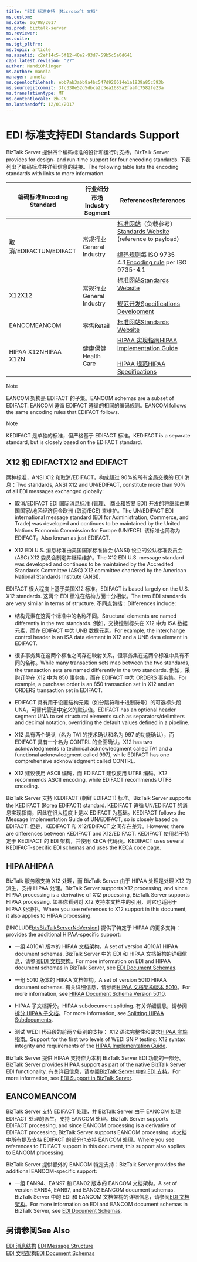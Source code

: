 ```yaml
---
title: "EDI 标准支持 |Microsoft 文档"
ms.custom: 
ms.date: 06/08/2017
ms.prod: biztalk-server
ms.reviewer: 
ms.suite: 
ms.tgt_pltfrm: 
ms.topic: article
ms.assetid: c2ef14c5-5f12-40e2-93d7-59b5c5a0d641
caps.latest.revision: "27"
author: MandiOhlinger
ms.author: mandia
manager: anneta
ms.openlocfilehash: ebb7ab3abb9a4bc547d920614e1a1839a85c593b
ms.sourcegitcommit: 3fc338e52d5dbca2c3ea1685a2faafc7582fe23a
ms.translationtype: MT
ms.contentlocale: zh-CN
ms.lasthandoff: 12/01/2017
---
```

# <a name="edi-standards-support"></a><span data-ttu-id="3f6c2-102">EDI 标准支持</span><span class="sxs-lookup"><span data-stu-id="3f6c2-102">EDI Standards Support</span></span>
<span data-ttu-id="3f6c2-103">BizTalk Server 提供四个编码标准的设计和运行时支持。</span><span class="sxs-lookup"><span data-stu-id="3f6c2-103">BizTalk Server provides for design- and run-time support for four encoding standards.</span></span> <span data-ttu-id="3f6c2-104">下表列出了编码标准并详细信息的链接。</span><span class="sxs-lookup"><span data-stu-id="3f6c2-104">The following table lists the encoding standards with links to more information.</span></span>  
  
|<span data-ttu-id="3f6c2-105">编码标准</span><span class="sxs-lookup"><span data-stu-id="3f6c2-105">Encoding Standard</span></span>|<span data-ttu-id="3f6c2-106">行业细分市场</span><span class="sxs-lookup"><span data-stu-id="3f6c2-106">Industry Segment</span></span>|<span data-ttu-id="3f6c2-107">References</span><span class="sxs-lookup"><span data-stu-id="3f6c2-107">References</span></span>|  
|-----------------------|----------------------|----------------|  
|<span data-ttu-id="3f6c2-108">取消/EDIFACT</span><span class="sxs-lookup"><span data-stu-id="3f6c2-108">UN/EDIFACT</span></span>|<span data-ttu-id="3f6c2-109">常规行业</span><span class="sxs-lookup"><span data-stu-id="3f6c2-109">General Industry</span></span>|<span data-ttu-id="3f6c2-110">[标准网站](http://go.microsoft.com/fwlink/?LinkId=77532)（负载参考）</span><span class="sxs-lookup"><span data-stu-id="3f6c2-110">[Standards Website](http://go.microsoft.com/fwlink/?LinkId=77532) (reference to payload)</span></span><br /><br /> <span data-ttu-id="3f6c2-111">[编码规则](http://go.microsoft.com/fwlink/?LinkId=77534)每 ISO 9735 4.1</span><span class="sxs-lookup"><span data-stu-id="3f6c2-111">[Encoding rule](http://go.microsoft.com/fwlink/?LinkId=77534) per ISO 9735-4.1</span></span>|  
|<span data-ttu-id="3f6c2-112">X12</span><span class="sxs-lookup"><span data-stu-id="3f6c2-112">X12</span></span>|<span data-ttu-id="3f6c2-113">常规行业</span><span class="sxs-lookup"><span data-stu-id="3f6c2-113">General Industry</span></span>|[<span data-ttu-id="3f6c2-114">标准网站</span><span class="sxs-lookup"><span data-stu-id="3f6c2-114">Standards Website</span></span>](http://go.microsoft.com/fwlink/?LinkID=28673)<br /><br /> [<span data-ttu-id="3f6c2-115">规范开发</span><span class="sxs-lookup"><span data-stu-id="3f6c2-115">Specifications Development</span></span>](http://go.microsoft.com/fwlink/?LinkId=77535)|  
|<span data-ttu-id="3f6c2-116">EANCOM</span><span class="sxs-lookup"><span data-stu-id="3f6c2-116">EANCOM</span></span>|<span data-ttu-id="3f6c2-117">零售</span><span class="sxs-lookup"><span data-stu-id="3f6c2-117">Retail</span></span>|[<span data-ttu-id="3f6c2-118">标准网站</span><span class="sxs-lookup"><span data-stu-id="3f6c2-118">Standards Website</span></span>](http://go.microsoft.com/fwlink/?LinkId=92861)|  
|<span data-ttu-id="3f6c2-119">HIPAA X12N</span><span class="sxs-lookup"><span data-stu-id="3f6c2-119">HIPAA X12N</span></span>|<span data-ttu-id="3f6c2-120">健康保健</span><span class="sxs-lookup"><span data-stu-id="3f6c2-120">Health Care</span></span>|[<span data-ttu-id="3f6c2-121">HIPAA 实现指南</span><span class="sxs-lookup"><span data-stu-id="3f6c2-121">HIPAA Implementation Guide</span></span>](http://go.microsoft.com/fwlink/?LinkId=77541)<br /><br /> [<span data-ttu-id="3f6c2-122">HIPAA 规范</span><span class="sxs-lookup"><span data-stu-id="3f6c2-122">HIPAA Specifications</span></span>](http://go.microsoft.com/fwlink/?LinkId=77542)|  
  
> [!NOTE]
>  <span data-ttu-id="3f6c2-123">EANCOM 架构是 EDIFACT 的子集。</span><span class="sxs-lookup"><span data-stu-id="3f6c2-123">EANCOM schemas are a subset of EDIFACT.</span></span> <span data-ttu-id="3f6c2-124">EANCOM 遵循 EDIFACT 遵循的相同的编码规则。</span><span class="sxs-lookup"><span data-stu-id="3f6c2-124">EANCOM follows the same encoding rules that EDIFACT follows.</span></span>  
  
> [!NOTE]
>  <span data-ttu-id="3f6c2-125">KEDIFACT 是单独的标准，但严格基于 EDIFACT 标准。</span><span class="sxs-lookup"><span data-stu-id="3f6c2-125">KEDIFACT is a separate standard, but is closely based on the EDIFACT standard.</span></span>  
  
## <a name="x12-and-edifact"></a><span data-ttu-id="3f6c2-126">X12 和 EDIFACT</span><span class="sxs-lookup"><span data-stu-id="3f6c2-126">X12 and EDIFACT</span></span>  
 <span data-ttu-id="3f6c2-127">两种标准，ANSI X12 和取消/EDIFACT，构成超过 90%的所有全局交换的 EDI 消息：</span><span class="sxs-lookup"><span data-stu-id="3f6c2-127">Two standards, ANSI X12 and UN/EDIFACT, constitute more than 90% of all EDI messages exchanged globally:</span></span>  
  
-   <span data-ttu-id="3f6c2-128">取消/EDIFACT EDI 国际消息标准 (管理、 商业和贸易 EDI) 开发的将继续由美国国家/地区经济佣金欧洲 (取消/ECE) 来维护。</span><span class="sxs-lookup"><span data-stu-id="3f6c2-128">The UN/EDIFACT EDI international message standard (EDI for Administration, Commerce, and Trade) was developed and continues to be maintained by the United Nations Economic Commission for Europe (UN/ECE).</span></span> <span data-ttu-id="3f6c2-129">该标准也简称为 EDIFACT。</span><span class="sxs-lookup"><span data-stu-id="3f6c2-129">Also known as just EDIFACT.</span></span>  
  
-   <span data-ttu-id="3f6c2-130">X12 EDI U.S. 消息标准由美国国家标准协会 (ANSI) 设立的公认标准委员会 (ASC) X12 委员会制定并继续维护。</span><span class="sxs-lookup"><span data-stu-id="3f6c2-130">The X12 EDI U.S. message standard was developed and continues to be maintained by the Accredited Standards Committee (ASC) X12 committee chartered by the American National Standards Institute (ANSI).</span></span>  
  
 <span data-ttu-id="3f6c2-131">EDIFACT 很大程度上基于美国X12 标准。</span><span class="sxs-lookup"><span data-stu-id="3f6c2-131">EDIFACT is based largely on the U.S. X12 standards.</span></span> <span data-ttu-id="3f6c2-132">这两个 EDI 标准在结构方面十分相似。</span><span class="sxs-lookup"><span data-stu-id="3f6c2-132">The two EDI standards are very similar in terms of structure.</span></span> <span data-ttu-id="3f6c2-133">不同点包括：</span><span class="sxs-lookup"><span data-stu-id="3f6c2-133">Differences include:</span></span>  
  
-   <span data-ttu-id="3f6c2-134">结构元素在这两个标准中的名称不同。</span><span class="sxs-lookup"><span data-stu-id="3f6c2-134">Structural elements are named differently in the two standards.</span></span> <span data-ttu-id="3f6c2-135">例如，交换控制标头在 X12 中为 ISA 数据元素，而在 EDIFACT 中为 UNB 数据元素。</span><span class="sxs-lookup"><span data-stu-id="3f6c2-135">For example, the interchange control header is an ISA data element in X12 and a UNB data element in EDIFACT.</span></span>  
  
-   <span data-ttu-id="3f6c2-136">很多事务集在这两个标准之间存在映射关系，但事务集在这两个标准中具有不同的名称。</span><span class="sxs-lookup"><span data-stu-id="3f6c2-136">While many transaction sets map between the two standards, the transaction sets are named differently in the two standards.</span></span> <span data-ttu-id="3f6c2-137">例如，采购订单在 X12 中为 850 事务集，而在 EDIFACT 中为 ORDERS 事务集。</span><span class="sxs-lookup"><span data-stu-id="3f6c2-137">For example, a purchase order is an 850 transaction set in X12 and an ORDERS transaction set in EDIFACT.</span></span>  
  
-   <span data-ttu-id="3f6c2-138">EDIFACT 具有用于设置结构元素（如分隔符和十进制符号）的可选标头段 UNA，可替代管道中定义的默认值。</span><span class="sxs-lookup"><span data-stu-id="3f6c2-138">EDIFACT has an optional header segment UNA to set structural elements such as separators/delimiters and decimal notation, overriding the default values defined in a pipeline.</span></span>  
  
-   <span data-ttu-id="3f6c2-139">X12 具有两个确认（名为 TA1 的技术确认和名为 997 的功能确认），而 EDIFACT 具有一个名为 CONTRL 的全面确认。</span><span class="sxs-lookup"><span data-stu-id="3f6c2-139">X12 has two acknowledgments (a technical acknowledgment called TA1 and a functional acknowledgment called 997), while EDIFACT has one comprehensive acknowledgment called CONTRL.</span></span>  
  
-   <span data-ttu-id="3f6c2-140">X12 建议使用 ASCII 编码，而 EDIFACT 建议使用 UTF8 编码。</span><span class="sxs-lookup"><span data-stu-id="3f6c2-140">X12 recommends ASCII encoding, while EDIFACT recommends UTF8 encoding.</span></span>  
  
 <span data-ttu-id="3f6c2-141">BizTalk Server 支持 KEDIFACT (朝鲜 EDIFACT) 标准。</span><span class="sxs-lookup"><span data-stu-id="3f6c2-141">BizTalk Server supports the KEDIFACT (Korea EDIFACT) standard.</span></span> <span data-ttu-id="3f6c2-142">KEDIFACT 遵循 UN/EDIFACT 的消息实现指南，因此在很大程度上是以 EDIFACT 为基础。</span><span class="sxs-lookup"><span data-stu-id="3f6c2-142">KEDIFACT follows the Message Implementation Guide of UN/EDIFACT, so is closely based on EDIFACT.</span></span> <span data-ttu-id="3f6c2-143">但是，KEDIFACT 和 X12/EDIFACT 之间存在差异。</span><span class="sxs-lookup"><span data-stu-id="3f6c2-143">However, there are differences between KEDIFACT and X12/EDIFACT.</span></span> <span data-ttu-id="3f6c2-144">KEDIFACT 使用若干特定于 KEDIFACT 的 EDI 架构，并使用 KECA 代码页。</span><span class="sxs-lookup"><span data-stu-id="3f6c2-144">KEDIFACT uses several KEDIFACT-specific EDI schemas and uses the KECA code page.</span></span>  
  
## <a name="hipaa"></a><span data-ttu-id="3f6c2-145">HIPAA</span><span class="sxs-lookup"><span data-stu-id="3f6c2-145">HIPAA</span></span>  
 <span data-ttu-id="3f6c2-146">BizTalk 服务器支持 X12 处理，而 BizTalk Server 由于 HIPAA 处理是处理 X12 的派生，支持 HIPAA 处理。</span><span class="sxs-lookup"><span data-stu-id="3f6c2-146">BizTalk Server supports X12 processing, and since HIPAA processing is a derivative of X12 processing, BizTalk Server supports HIPAA processing.</span></span> <span data-ttu-id="3f6c2-147">如果你看到对 X12 支持本文档中的引用，则它也适用于 HIPAA 处理中。</span><span class="sxs-lookup"><span data-stu-id="3f6c2-147">Where you see references to X12 support in this document, it also applies to HIPAA processing.</span></span>  
  
 [!INCLUDE[btsBizTalkServerNoVersion](../includes/btsbiztalkservernoversion-md.md)]<span data-ttu-id="3f6c2-148"> 提供了特定于 HIPAA 的更多支持：</span><span class="sxs-lookup"><span data-stu-id="3f6c2-148"> provides the additional HIPAA-specific support:</span></span>  
  
-   <span data-ttu-id="3f6c2-149">一组 4010A1 版本的 HIPAA 文档架构。</span><span class="sxs-lookup"><span data-stu-id="3f6c2-149">A set of version 4010A1 HIPAA document schemas.</span></span> <span data-ttu-id="3f6c2-150">BizTalk Server 中的 EDI 和 HIPAA 文档架构的详细信息，请参阅[EDI 文档架构](../core/edi-document-schemas.md)。</span><span class="sxs-lookup"><span data-stu-id="3f6c2-150">For more information on EDI and HIPAA document schemas in BizTalk Server, see [EDI Document Schemas](../core/edi-document-schemas.md).</span></span>  
  
-   <span data-ttu-id="3f6c2-151">一组 5010 版本的 HIPAA 文档架构。</span><span class="sxs-lookup"><span data-stu-id="3f6c2-151">A set of version 5010 HIPAA document schemas.</span></span> <span data-ttu-id="3f6c2-152">有关详细信息，请参阅[HIPAA 文档架构版本 5010](../core/hipaa-document-schema-version-5010.md)。</span><span class="sxs-lookup"><span data-stu-id="3f6c2-152">For more information, see [HIPAA Document Schema Version 5010](../core/hipaa-document-schema-version-5010.md).</span></span>  
  
-   <span data-ttu-id="3f6c2-153">HIPAA 子文档拆分。</span><span class="sxs-lookup"><span data-stu-id="3f6c2-153">HIPAA subdocument splitting.</span></span> <span data-ttu-id="3f6c2-154">有关详细信息，请参阅[拆分 HIPAA 子文档](../core/splitting-hipaa-subdocuments.md)。</span><span class="sxs-lookup"><span data-stu-id="3f6c2-154">For more information, see [Splitting HIPAA Subdocuments](../core/splitting-hipaa-subdocuments.md).</span></span>  
  
-   <span data-ttu-id="3f6c2-155">测试 WEDI 代码段的前两个级别的支持： X12 语法完整性和要求[HIPAA 实施指南](http://go.microsoft.com/fwlink/?LinkId=77541)。</span><span class="sxs-lookup"><span data-stu-id="3f6c2-155">Support for the first two levels of WEDI SNIP testing: X12 syntax integrity and requirements of the [HIPAA Implementation Guide](http://go.microsoft.com/fwlink/?LinkId=77541).</span></span>  
  
 <span data-ttu-id="3f6c2-156">BizTalk Server 提供 HIPAA 支持作为本机 BizTalk Server EDI 功能的一部分。</span><span class="sxs-lookup"><span data-stu-id="3f6c2-156">BizTalk Server provides HIPAA support as part of the native BizTalk Server EDI functionality.</span></span> <span data-ttu-id="3f6c2-157">有关详细信息，请参阅[BizTalk Server 中的 EDI 支持](../core/edi-support-in-biztalk-server2.md)。</span><span class="sxs-lookup"><span data-stu-id="3f6c2-157">For more information, see [EDI Support in BizTalk Server](../core/edi-support-in-biztalk-server2.md).</span></span>  
  
## <a name="eancom"></a><span data-ttu-id="3f6c2-158">EANCOM</span><span class="sxs-lookup"><span data-stu-id="3f6c2-158">EANCOM</span></span>  
 <span data-ttu-id="3f6c2-159">BizTalk Server 支持 EDIFACT 处理，并 BizTalk Server 由于 EANCOM 处理 EDIFACT 处理的派生，支持 EANCOM 处理。</span><span class="sxs-lookup"><span data-stu-id="3f6c2-159">BizTalk Server supports EDIFACT processing, and since EANCOM processing is a derivative of EDIFACT processing, BizTalk Server supports EANCOM processing.</span></span> <span data-ttu-id="3f6c2-160">本文档中所有提及支持 EDIFACT 的部分也支持 EANCOM 处理。</span><span class="sxs-lookup"><span data-stu-id="3f6c2-160">Where you see references to EDIFACT support in this document, this support also applies to EANCOM processing.</span></span>  
  
 <span data-ttu-id="3f6c2-161">BizTalk Server 提供额外的 EANCOM 特定支持：</span><span class="sxs-lookup"><span data-stu-id="3f6c2-161">BizTalk Server provides the additional EANCOM-specific support:</span></span>  
  
-   <span data-ttu-id="3f6c2-162">一组 EAN94、EAN97 和 EAN02 版本的 EANCOM 文档架构。</span><span class="sxs-lookup"><span data-stu-id="3f6c2-162">A set of version EAN94, EAN97, and EAN02 EANCOM document schemas.</span></span> <span data-ttu-id="3f6c2-163">BizTalk Server 中的 EDI 和 EANCOM 文档架构的详细信息，请参阅[EDI 文档架构](../core/edi-document-schemas.md)。</span><span class="sxs-lookup"><span data-stu-id="3f6c2-163">For more information on EDI and EANCOM document schemas in BizTalk Server, see [EDI Document Schemas](../core/edi-document-schemas.md).</span></span>  
  
## <a name="see-also"></a><span data-ttu-id="3f6c2-164">另请参阅</span><span class="sxs-lookup"><span data-stu-id="3f6c2-164">See Also</span></span>  
 <span data-ttu-id="3f6c2-165">[EDI 消息结构](../core/edi-message-structure.md) </span><span class="sxs-lookup"><span data-stu-id="3f6c2-165">[EDI Message Structure](../core/edi-message-structure.md) </span></span>  
 [<span data-ttu-id="3f6c2-166">EDI 文档架构</span><span class="sxs-lookup"><span data-stu-id="3f6c2-166">EDI Document Schemas</span></span>](../core/edi-document-schemas.md)